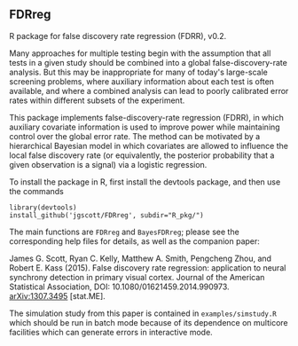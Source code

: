 ## FDRreg

R package for false discovery rate regression (FDRR), v0.2.

Many approaches for multiple testing begin with the assumption that all tests in a given study should be combined into a global false-discovery-rate analysis. But this may be inappropriate for many of today's large-scale screening problems, where auxiliary information about each test is often available, and where a combined analysis can lead to poorly calibrated error rates within different subsets of the experiment.

This package implements false-discovery-rate regression (FDRR), in which auxiliary covariate information is used to improve power while maintaining control over the global error rate. The method can be motivated by a hierarchical Bayesian model in which covariates are allowed to influence the local false discovery rate (or equivalently, the posterior probability that a given observation is a signal) via a logistic regression. 

To install the package in R, first install the devtools package, and then use the commands
`````````
library(devtools)
install_github('jgscott/FDRreg', subdir="R_pkg/")
`````````

The main functions are `FDRreg` and `BayesFDRreg`; please see the corresponding help files for details, as well as the companion paper:

James G. Scott, Ryan C. Kelly, Matthew A. Smith, Pengcheng Zhou, and Robert E. Kass (2015).  False discovery rate regression: application to neural synchrony detection in primary visual cortex.  Journal of the American Statistical Association, DOI: 10.1080/01621459.2014.990973. [arXiv:1307.3495](http://arxiv.org/abs/1307.3495) [stat.ME].

The simulation study from this paper is contained in `examples/simstudy.R` which should be run in batch mode because of its dependence on multicore facilities which can generate errors in interactive mode. 
